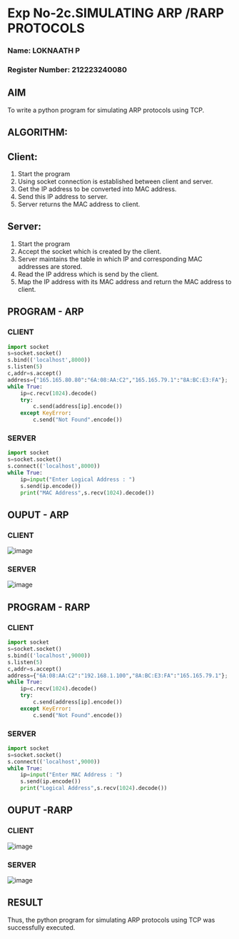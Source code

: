 # Exp No-2c.SIMULATING ARP /RARP PROTOCOLS
### Name: LOKNAATH P
### Register Number: 212223240080
## AIM
To write a python program for simulating ARP protocols using TCP.
## ALGORITHM:
## Client:
1. Start the program
2. Using socket connection is established between client and server.
3. Get the IP address to be converted into MAC address.
4. Send this IP address to server.
5. Server returns the MAC address to client.
## Server:
1. Start the program
2. Accept the socket which is created by the client.
3. Server maintains the table in which IP and corresponding MAC addresses are
stored.
4. Read the IP address which is send by the client.
5. Map the IP address with its MAC address and return the MAC address to client.

## PROGRAM - ARP
### CLIENT
```python
import socket
s=socket.socket()
s.bind(('localhost',8000))
s.listen(5)
c,addr=s.accept()
address={"165.165.80.80":"6A:08:AA:C2","165.165.79.1":"8A:BC:E3:FA"};
while True:
    ip=c.recv(1024).decode()
    try:
        c.send(address[ip].encode())
    except KeyError:
        c.send("Not Found".encode())
```
### SERVER
```python
import socket
s=socket.socket()
s.connect(('localhost',8000))
while True:
    ip=input("Enter Logical Address : ")
    s.send(ip.encode())
    print("MAC Address",s.recv(1024).decode())
```



## OUPUT - ARP
### CLIENT
![image](https://github.com/Loknaath-sec/2c.ARP_RARP_PROTOCOLS/assets/145742558/cd947ea7-a012-4057-8ef4-b462dbc7a41a)
### SERVER
![image](https://github.com/Loknaath-sec/2c.ARP_RARP_PROTOCOLS/assets/145742558/1a437c7a-929b-4232-af3b-eb51dd9e9a91)



## PROGRAM - RARP
### CLIENT
```python
import socket
s=socket.socket()
s.bind(('localhost',9000))
s.listen(5)
c,addr=s.accept()
address={"6A:08:AA:C2":"192.168.1.100","8A:BC:E3:FA":"165.165.79.1"};
while True:
    ip=c.recv(1024).decode()
    try:
        c.send(address[ip].encode())
    except KeyError:
        c.send("Not Found".encode())
```
### SERVER
```python
import socket
s=socket.socket()
s.connect(('localhost',9000))
while True:
    ip=input("Enter MAC Address : ")
    s.send(ip.encode())
    print("Logical Address",s.recv(1024).decode())
```


## OUPUT -RARP
### CLIENT
![image](https://github.com/Loknaath-sec/2c.ARP_RARP_PROTOCOLS/assets/145742558/240d1ca8-188a-4826-b6eb-97a27cefaf9d)

### SERVER
![image](https://github.com/Loknaath-sec/2c.ARP_RARP_PROTOCOLS/assets/145742558/0399c1f0-f6ce-4d37-a2d7-a5b631fcd4a5)


## RESULT
Thus, the python program for simulating ARP protocols using TCP was successfully 
executed.
